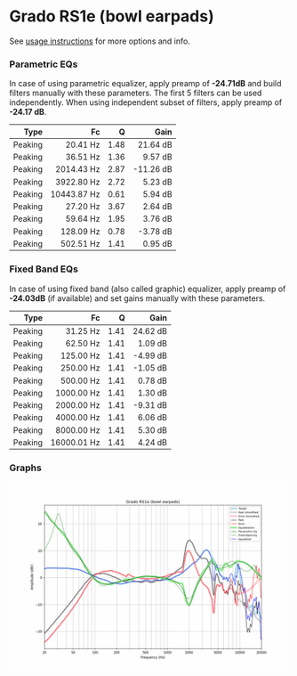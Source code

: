 # Grado RS1e (bowl earpads)
See [usage instructions](https://github.com/jaakkopasanen/AutoEq#usage) for more options and info.

### Parametric EQs
In case of using parametric equalizer, apply preamp of **-24.71dB** and build filters manually
with these parameters. The first 5 filters can be used independently.
When using independent subset of filters, apply preamp of **-24.17 dB**.

| Type    | Fc          |    Q | Gain      |
|--------:|------------:|-----:|----------:|
| Peaking | 20.41 Hz    | 1.48 | 21.64 dB  |
| Peaking | 36.51 Hz    | 1.36 | 9.57 dB   |
| Peaking | 2014.43 Hz  | 2.87 | -11.26 dB |
| Peaking | 3922.80 Hz  | 2.72 | 5.23 dB   |
| Peaking | 10443.87 Hz | 0.61 | 5.94 dB   |
| Peaking | 27.20 Hz    | 3.67 | 2.64 dB   |
| Peaking | 59.64 Hz    | 1.95 | 3.76 dB   |
| Peaking | 128.09 Hz   | 0.78 | -3.78 dB  |
| Peaking | 502.51 Hz   | 1.41 | 0.95 dB   |

### Fixed Band EQs
In case of using fixed band (also called graphic) equalizer, apply preamp of **-24.03dB**
(if available) and set gains manually with these parameters.

| Type    | Fc          |    Q | Gain     |
|--------:|------------:|-----:|---------:|
| Peaking | 31.25 Hz    | 1.41 | 24.62 dB |
| Peaking | 62.50 Hz    | 1.41 | 1.09 dB  |
| Peaking | 125.00 Hz   | 1.41 | -4.99 dB |
| Peaking | 250.00 Hz   | 1.41 | -1.05 dB |
| Peaking | 500.00 Hz   | 1.41 | 0.78 dB  |
| Peaking | 1000.00 Hz  | 1.41 | 1.30 dB  |
| Peaking | 2000.00 Hz  | 1.41 | -9.31 dB |
| Peaking | 4000.00 Hz  | 1.41 | 6.06 dB  |
| Peaking | 8000.00 Hz  | 1.41 | 5.30 dB  |
| Peaking | 16000.01 Hz | 1.41 | 4.24 dB  |

### Graphs
![](./Grado%20RS1e%20(bowl%20earpads).png)